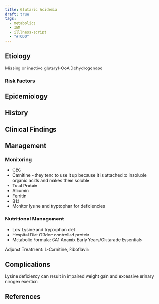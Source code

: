 ```yaml
---
title: Glutaric Acidemia
draft: true
tags:
  - metabolics
  - IEM
  - illlness-script
  - "#TODO"
---
```

 
## Etiology

Missing or inactive glutaryl-CoA Dehydrogenase
### Risk Factors
## Epidemiology

## History

## Clinical Findings

## Management

### Monitoring
- CBC
- Carnitine - they tend to use it up because it is attached to insoluble organic acids and makes them soluble
- Total Protein
- Albumin
- Ferritin
- B12
- Monitor lysine and tryptophan for deficiencies


### Nutritional Management
- Low Lysine and tryptophan diet
- Hospital Diet ORder: controlled protein
- Metabolic Formula: GA1 Anamix Early Years/Glutarade Essentials

Adjunct Treatment: L-Carnitine, Riboflavin

## Complications

Lysine deficiency can result in impaired weight gain and excessive urinary nirogen exertion
## References